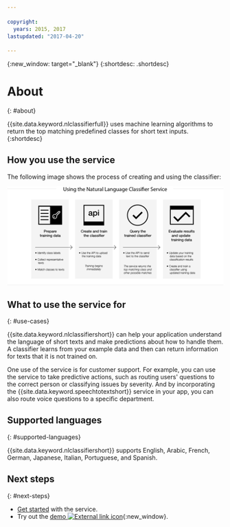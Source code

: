 ```yaml
---

copyright:
  years: 2015, 2017
lastupdated: "2017-04-20"

---
```


{:new_window: target="_blank"}
{:shortdesc: .shortdesc}

# About
{: #about}

{{site.data.keyword.nlclassifierfull}} uses machine learning algorithms to return the top matching predefined classes for short text inputs.
{:shortdesc}

## How you use the service

The following image shows the process of creating and using the classifier:

![Classification process](images/classifier_process.png)

## What to use the service for
{: #use-cases}

{{site.data.keyword.nlclassifiershort}} can help your application understand the language of short texts and make predictions about how to handle them. A classifier learns from your example data and then can return information for texts that it is not trained on.

One use of the service is for customer support. For example, you can use the service to take predictive actions, such as routing users' questions to the correct person or classifying issues by severity. And by incorporating the {{site.data.keyword.speechtotextshort}} service in your app, you can also route voice questions to a specific department.

## Supported languages
{: #supported-languages}

{{site.data.keyword.nlclassifiershort}} supports English, Arabic, French, German, Japanese, Italian, Portuguese, and Spanish.

## Next steps
{: #next-steps}

- [Get started](/docs/services/natural-language-classifier/overview.html) with the service.
- Try out the [demo ![External link icon](../../icons/launch-glyph.svg "External link icon")](http://natural-language-classifier-demo.mybluemix.net){:new_window}.

